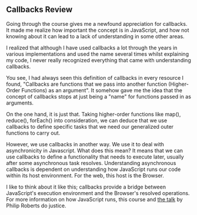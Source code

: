 ## Callbacks Review
Going through the course gives me a newfound appreciation for callbacks. It made me realize how important the concept is in JavaScript, and how not knowing about it can lead to a lack of understanding in some other areas. 

I realized that although I have used callbacks a lot through the years in various implementations and used the name several times whilst explaining my code, I never really recognized everything that came with understanding callbacks. 

You see, I had always seen this definition of callbacks in every resource I found, "Callbacks are functions that we pass into another function (Higher-Order Functions) as an argument". It somehow gave me the idea that the concept of callbacks stops at just being a "name" for functions passed in as arguments. 

On the one hand, it is just that. Taking higher-order functions like map(), reduce(), forEach() into consideration, we can deduce that we use callbacks to define specific tasks that we need our generalized outer functions to carry out. 

However, we use callbacks in another way. We use it to deal with asynchronicity in Javascript. What does this mean? It means that we can use callbacks to define a functionality that needs to execute later, usually after some asynchronous task resolves. Understanding asynchronous callbacks is dependent on understanding how JavaScript runs our code within its host environment. For the web, this host is the Browser.

I like to think about it like this; callbacks provide a bridge between JavaScript's execution environment and the Browser's resolved operations. For more information on how JavaScript runs, this course and [the talk](https://www.youtube.com/watch?v=8aGhZQkoFbQ&ab_channel=JSConf) by Philip Roberts do justice.
